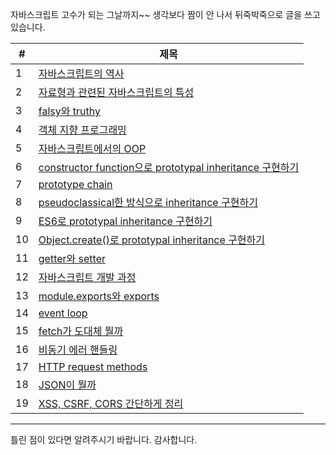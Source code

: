 자바스크립트 고수가 되는 그날까지~~
생각보다 짬이 안 나서 뒤죽박죽으로 글을 쓰고 있습니다.

| #   | 제목                                                                                                                            |
| --- | ------------------------------------------------------------------------------------------------------------------------------- |
| 1   | [자바스크립트의 역사](자바스크립트의%20역사.md)                                                                                 |
| 2   | [자료형과 관련된 자바스크립트의 특성](자료형과%20관련된%20자바스크립트의%20특성.md)                                             |
| 3   | [falsy와 truthy](falsy와%20truthy.md)                                                                                           |
| 4   | [객체 지향 프로그래밍](객체%20지향%20프로그래밍.md)                                                                             |
| 5   | [자바스크립트에서의 OOP](자바스트립트에서의%20OOP.md)                                                                           |
| 6   | [constructor function으로 prototypal inheritance 구현하기](constructor%20function으로%20prototypal%20inheritance%20구현하기.md) |
| 7   | [prototype chain](prototype%20chain.md)                                                                                         |
| 8   | [pseudoclassical한 방식으로 inheritance 구현하기](pseudoclassical한%20방식으로%20inheritance%20구현하기.md)                     |
| 9   | [ES6로 prototypal inheritance 구현하기](ES6로%20prototypal%20inheritance%20구현하기.md)                                         |
| 10  | [Object.create()로 prototypal inheritance 구현하기](<Object.create()로%20prototypal%20inheritance구현하기.md>)                  |
| 11  | [getter와 setter](getter와%20setter.md)                                                                                         |
| 12  | [자바스크립트 개발 과정](자바스크립트%20개발%20과정.md)                                                                         |
| 13  | [module.exports와 exports](module.exports와%20exports.md)                                                                       |
| 14  | [event loop](event%20loop.md)                                                                                                   |
| 15  | [fetch가 도대체 뭘까](fetch가%20도대체%20뭘까.md)                                                                               |
| 16  | [비동기 에러 핸들링](비동기%20에러%20핸들링.md)                                                                                 |
| 17  | [HTTP request methods](HTTP%20request%20methods.md)                                                                             |
| 18  | [JSON이 뭘까](JSON이%20뭘까.md)                                                                                                 |
| 19  | [XSS, CSRF, CORS 간단하게 정리](XSS,%20CSRF,%20CORS%20간단하게%20정리.md)                                                       |

---

틀린 점이 있다면 알려주시기 바랍니다. 감사합니다.
